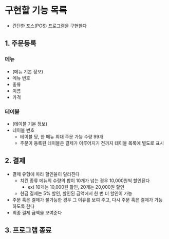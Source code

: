 # 구현할 기능 목록

- 간단한 포스(POS) 프로그램을 구현한다

## 1. 주문등록

### 메뉴
- (메뉴 기본 정보)
- 메뉴 번호
- 종류
- 이름
- 가격

### 테이블
- (테이블 기본 정보)
- 테이블 번호
  - 테이블 당, 한 메뉴 최대 주문 가능 수량 99개
  - 주문이 등록된 테이블은 결제가 이루어지기 전까지 테이블 목록에 별도로 표시

## 2. 결제

- 결제 유형에 따라 할인율이 달라진다
  - 치킨 종류 메뉴의 수량의 합이 10개가 넘는 경우 10,000원씩 할인된다
    - ex) 10개는 10,000원 할인, 20개는 20,000원 할인
  - 현금 결제는 5% 할인, 할인된 금액에서 한 번 더 할인이 가능
- 주문 혹은 결제가 불가능한 경우 그 이유를 보여 주고, 다시 주문 혹은 결제가 가능하도록 한다
- 최종 결제 금액을 보여준다

## 3. 프로그램 종료
